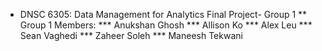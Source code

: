 * DNSC 6305: Data Management for Analytics Final Project- Group 1
** Group 1 Members:
*** Anukshan Ghosh
*** Allison Ko
*** Alex Leu
*** Sean Vaghedi
*** Zaheer Soleh
*** Maneesh Tekwani
